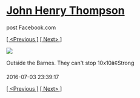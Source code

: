 # [John Henry Thompson](../README.md)
post Facebook.com

[[ <Previous ]](2016-07-17-1.md) [[ Next> ]](2016-07-03-2.md)

[![](../media/2016-07-03/IMG_5621-Outside-the-Barnes-They-can-t-stop-10x10-Strong)](../README.md)

Outside the Barnes. They can't stop 10x10â¢Strong

2016-07-03 23:39:17

[[ <Previous ]](2016-07-17-1.md) [[ Next> ]](2016-07-03-2.md)